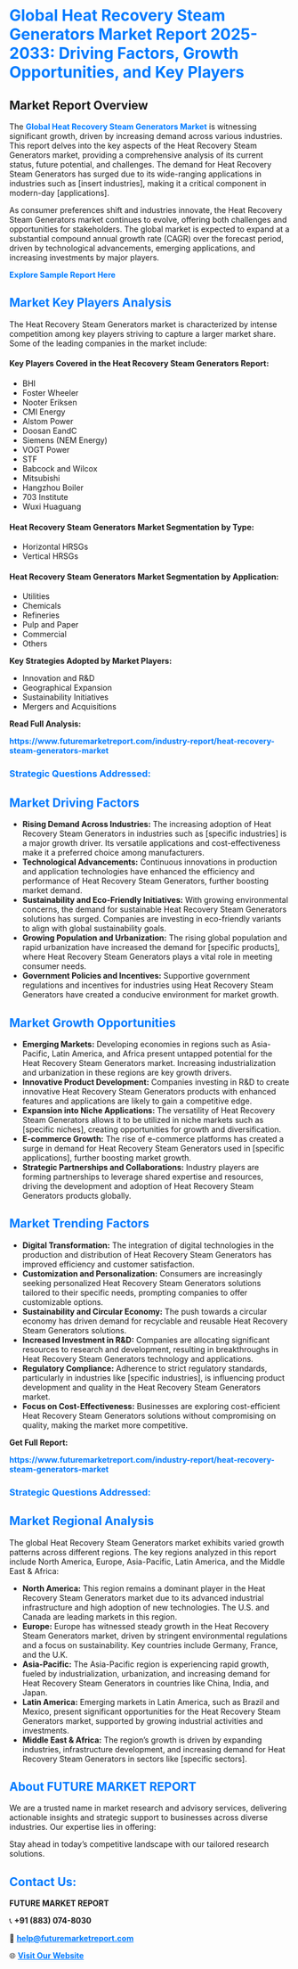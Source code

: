 <h1 style="color: #007BFF;">Global Heat Recovery Steam Generators Market Report 2025-2033: Driving Factors, Growth Opportunities, and Key Players</h1>

<section id="overview">
<h2>Market Report Overview</h2>
<p>The <a href="https://www.futuremarketreport.com/industry-report/heat-recovery-steam-generators-market" style="color: #007BFF; text-decoration: none;"><strong>Global Heat Recovery Steam Generators Market</strong></a> is witnessing significant growth, driven by increasing demand across various industries. This report delves into the key aspects of the Heat Recovery Steam Generators market, providing a comprehensive analysis of its current status, future potential, and challenges. The demand for Heat Recovery Steam Generators has surged due to its wide-ranging applications in industries such as [insert industries], making it a critical component in modern-day [applications].</p>
<p>As consumer preferences shift and industries innovate, the Heat Recovery Steam Generators market continues to evolve, offering both challenges and opportunities for stakeholders. The global market is expected to expand at a substantial compound annual growth rate (CAGR) over the forecast period, driven by technological advancements, emerging applications, and increasing investments by major players.</p>
</section>

<section id="overview">
<p><a href="https://www.futuremarketreport.com/request-sample/reportId=56221" style="color: #007BFF; text-decoration: none;"><strong>Explore Sample Report Here</strong></a></p>
</section>

<section id="key-players">
<h2 style="color: #007BFF;">Market Key Players Analysis</h2>
<p>The Heat Recovery Steam Generators market is characterized by intense competition among key players striving to capture a larger market share. Some of the leading companies in the market include:</p>
<h4>Key Players Covered in the Heat Recovery Steam Generators Report:</h4>
<ul><li>BHI</li><li>Foster Wheeler</li><li>Nooter Eriksen</li><li>CMI Energy</li><li>Alstom Power</li><li>Doosan EandC</li><li>Siemens (NEM Energy)</li><li>VOGT Power</li><li>STF</li><li>Babcock and Wilcox</li><li>Mitsubishi</li><li>Hangzhou Boiler</li><li>703 Institute</li><li>Wuxi Huaguang</li></ul>
<h4>Heat Recovery Steam Generators Market Segmentation by Type:</h4>
<ul><li>Horizontal HRSGs</li><li>Vertical HRSGs</li></ul>

<h4>Heat Recovery Steam Generators Market Segmentation by Application:</h4>
<ul><li>Utilities</li><li>Chemicals</li><li>Refineries</li><li>Pulp and Paper</li><li>Commercial</li><li>Others</li></ul>
<p><strong>Key Strategies Adopted by Market Players:</strong></p>
<ul>
<li>Innovation and R&D</li>
<li>Geographical Expansion</li>
<li>Sustainability Initiatives</li>
<li>Mergers and Acquisitions</li>
</ul>
</section>

<section>
<p><strong>Read Full Analysis: </strong></p><a href="https://www.futuremarketreport.com/industry-report/heat-recovery-steam-generators-market" style="color: #007BFF; text-decoration: none;"><strong>https://www.futuremarketreport.com/industry-report/heat-recovery-steam-generators-market</strong></a>
<h3 style="color: #007BFF;">Strategic Questions Addressed:</h3>
</section>

<section id="driving-factors">
<h2 style="color: #007BFF;">Market Driving Factors</h2>
<ul>
<li><strong>Rising Demand Across Industries:</strong> The increasing adoption of Heat Recovery Steam Generators in industries such as [specific industries] is a major growth driver. Its versatile applications and cost-effectiveness make it a preferred choice among manufacturers.</li>
<li><strong>Technological Advancements:</strong> Continuous innovations in production and application technologies have enhanced the efficiency and performance of Heat Recovery Steam Generators, further boosting market demand.</li>
<li><strong>Sustainability and Eco-Friendly Initiatives:</strong> With growing environmental concerns, the demand for sustainable Heat Recovery Steam Generators solutions has surged. Companies are investing in eco-friendly variants to align with global sustainability goals.</li>
<li><strong>Growing Population and Urbanization:</strong> The rising global population and rapid urbanization have increased the demand for [specific products], where Heat Recovery Steam Generators plays a vital role in meeting consumer needs.</li>
<li><strong>Government Policies and Incentives:</strong> Supportive government regulations and incentives for industries using Heat Recovery Steam Generators have created a conducive environment for market growth.</li>
</ul>
</section>

<section id="growth-opportunities">
<h2 style="color: #007BFF;">Market Growth Opportunities</h2>
<ul>
<li><strong>Emerging Markets:</strong> Developing economies in regions such as Asia-Pacific, Latin America, and Africa present untapped potential for the Heat Recovery Steam Generators market. Increasing industrialization and urbanization in these regions are key growth drivers.</li>
<li><strong>Innovative Product Development:</strong> Companies investing in R&D to create innovative Heat Recovery Steam Generators products with enhanced features and applications are likely to gain a competitive edge.</li>
<li><strong>Expansion into Niche Applications:</strong> The versatility of Heat Recovery Steam Generators allows it to be utilized in niche markets such as [specific niches], creating opportunities for growth and diversification.</li>
<li><strong>E-commerce Growth:</strong> The rise of e-commerce platforms has created a surge in demand for Heat Recovery Steam Generators used in [specific applications], further boosting market growth.</li>
<li><strong>Strategic Partnerships and Collaborations:</strong> Industry players are forming partnerships to leverage shared expertise and resources, driving the development and adoption of Heat Recovery Steam Generators products globally.</li>
</ul>
</section>

<section id="trending-factors">
<h2 style="color: #007BFF;">Market Trending Factors</h2>
<ul>
<li><strong>Digital Transformation:</strong> The integration of digital technologies in the production and distribution of Heat Recovery Steam Generators has improved efficiency and customer satisfaction.</li>
<li><strong>Customization and Personalization:</strong> Consumers are increasingly seeking personalized Heat Recovery Steam Generators solutions tailored to their specific needs, prompting companies to offer customizable options.</li>
<li><strong>Sustainability and Circular Economy:</strong> The push towards a circular economy has driven demand for recyclable and reusable Heat Recovery Steam Generators solutions.</li>
<li><strong>Increased Investment in R&D:</strong> Companies are allocating significant resources to research and development, resulting in breakthroughs in Heat Recovery Steam Generators technology and applications.</li>
<li><strong>Regulatory Compliance:</strong> Adherence to strict regulatory standards, particularly in industries like [specific industries], is influencing product development and quality in the Heat Recovery Steam Generators market.</li>
<li><strong>Focus on Cost-Effectiveness:</strong> Businesses are exploring cost-efficient Heat Recovery Steam Generators solutions without compromising on quality, making the market more competitive.</li>
</ul>
</section>

<section>
<p><strong>Get Full Report: </strong></p><a href="https://www.futuremarketreport.com/industry-report/heat-recovery-steam-generators-market" style="color: #007BFF; text-decoration: none;"><strong>https://www.futuremarketreport.com/industry-report/heat-recovery-steam-generators-market</strong></a>
<h3 style="color: #007BFF;">Strategic Questions Addressed:</h3>
</section>


<section id="regional-analysis">
<h2 style="color: #007BFF;">Market Regional Analysis</h2>
<p>The global Heat Recovery Steam Generators market exhibits varied growth patterns across different regions. The key regions analyzed in this report include North America, Europe, Asia-Pacific, Latin America, and the Middle East & Africa:</p>
<ul>
<li><strong>North America:</strong> This region remains a dominant player in the Heat Recovery Steam Generators market due to its advanced industrial infrastructure and high adoption of new technologies. The U.S. and Canada are leading markets in this region.</li>
<li><strong>Europe:</strong> Europe has witnessed steady growth in the Heat Recovery Steam Generators market, driven by stringent environmental regulations and a focus on sustainability. Key countries include Germany, France, and the U.K.</li>
<li><strong>Asia-Pacific:</strong> The Asia-Pacific region is experiencing rapid growth, fueled by industrialization, urbanization, and increasing demand for Heat Recovery Steam Generators in countries like China, India, and Japan.</li>
<li><strong>Latin America:</strong> Emerging markets in Latin America, such as Brazil and Mexico, present significant opportunities for the Heat Recovery Steam Generators market, supported by growing industrial activities and investments.</li>
<li><strong>Middle East & Africa:</strong> The region’s growth is driven by expanding industries, infrastructure development, and increasing demand for Heat Recovery Steam Generators in sectors like [specific sectors].</li>
</ul>
</section>

<footer>
<h2 style="color: #007BFF;">About FUTURE MARKET REPORT</h2>
<p>We are a trusted name in market research and advisory services, delivering actionable insights and strategic support to businesses across diverse industries. Our expertise lies in offering:</p>

<p>Stay ahead in today’s competitive landscape with our tailored research solutions.</p>

<h2 style="color: #007BFF;">Contact Us:</h2>
<p><strong>FUTURE MARKET REPORT</strong></p>
<p>📞 <strong>+91 (883) 074-8030</strong></p>
<p>📧 <strong><a href="mailto:help@futuremarketreport.com" style="color: #007BFF;">help@futuremarketreport.com</a></strong></p>
<p>🌐 <strong><a href="https://www.futuremarketreport.com/" style="color: #007BFF;">Visit Our Website</a></strong></p>
</footer>